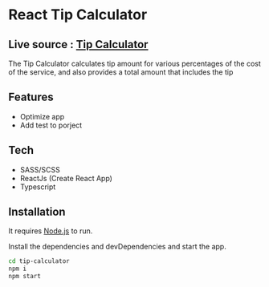 # React Tip Calculator

## Live source : [Tip Calculator](https://tip-calculator-jalalbmnf.vercel.app/)

The Tip Calculator calculates tip amount for various percentages of the cost of the service, and also provides a total amount that includes the tip

## Features

- Optimize app
- Add test to porject

## Tech

- SASS/SCSS
- ReactJs (Create React App)
- Typescript

## Installation

It requires [Node.js](https://nodejs.org/) to run.

Install the dependencies and devDependencies and start the app.

```sh
cd tip-calculator
npm i
npm start
```
